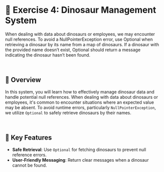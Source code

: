 # 🦖 Exercise 4: Dinosaur Management System

When dealing with data about dinosaurs or employees, we may encounter null references. To
avoid a NullPointerException error, use Optional when retrieving a dinosaur by its
name from a map of dinosaurs. If a dinosaur with the provided name doesn’t exist, Optional
should return a message indicating the dinosaur hasn’t been found.

<br />

## 📖 Overview

In this system, you will learn how to effectively manage dinosaur data and handle potential null references. When dealing with data about dinosaurs or employees, it's common to encounter situations where an expected value may be absent. To avoid runtime errors, particularly `NullPointerException`, we utilize `Optional` to safely retrieve dinosaurs by their names.

<br />

## 🔑 Key Features
- **Safe Retrieval**: Use `Optional` for fetching dinosaurs to prevent null reference errors.
- **User-Friendly Messaging**: Return clear messages when a dinosaur cannot be found.
